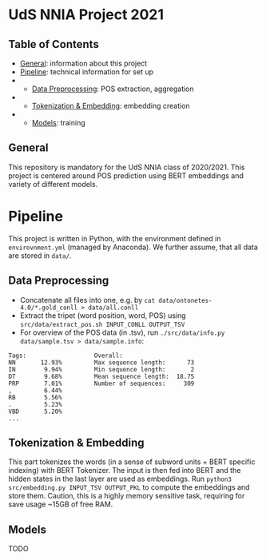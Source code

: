 # UdS NNIA Project 2021

## Table of Contents

- [General](#General): information about this project
- [Pipeline](#Pipeline): technical information for set up
- - [Data Preprocessing](##Data-Preprocessing): POS extraction, aggregation
- - [Tokenization & Embedding](##Tokenization-&-Embedding): embedding creation
- - [Models](##Models): training

## General

This repository is mandatory for the UdS NNIA class of 2020/2021. This project is centered around POS prediction using BERT embeddings and variety of different models.

# Pipeline

This project is written in Python, with the environment defined in `envirovnment.yml` (managed by Anaconda). We further assume, that all data are stored in `data/`.

## Data Preprocessing

- Concatenate all files into one, e.g. by `cat data/ontonetes-4.0/*.gold_conll > data/all.conll`
- Extract the tripet (word position, word, POS) using `src/data/extract_pos.sh INPUT_CONLL OUTPUT_TSV`
- For overview of the POS data (in .tsv), run `./src/data/info.py data/sample.tsv > data/sample.info`:

```
Tags:                   Overall:
NN       12.93%         Max sequence length:      73
IN        9.94%         Min sequence length:       2
DT        9.68%         Mean sequence length:  18.75
PRP       7.01%         Number of sequences:     309
,         6.44%
RB        5.56%
.         5.23%
VBD       5.20%
...
```

## Tokenization & Embedding

This part tokenizes the words (in a sense of subword units + BERT specific indexing) with BERT Tokenizer. The input is then fed into BERT and the hidden states in the last layer are used as embeddings. Run `python3 src/embedding.py INPUT_TSV OUTPUT_PKL` to compute the embeddings and store them. Caution, this is a highly memory sensitive task, requiring for save usage ~15GB of free RAM.

## Models

TODO
